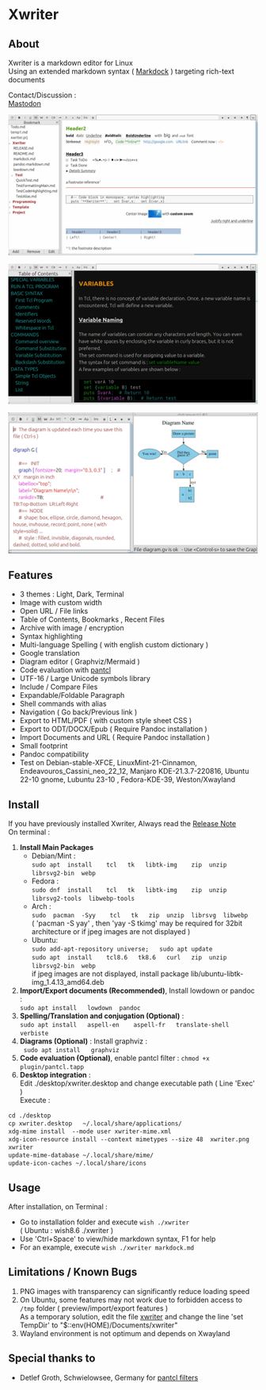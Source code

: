 
# Xwriter  


##  About

Xwriter is a markdown editor for Linux    
Using an extended markdown syntax ( [Markdock](markdock.md) ) targeting rich-text documents  

Contact/Discussion :  
[ Mastodon ](https://fosstodon.org/@sudokill)  

![main;1200px](screenshot/main.jpg)  

 ![main;1200px](screenshot/ThemeDark.jpg)  

 ![Name;1200px](screenshot/graphviz.jpg)  



##  Features

+  3 themes :  Light, Dark, Terminal   
+  Image with custom width  
+  Open URL / File links  
+  Table of Contents, Bookmarks  , Recent Files  
+  Archive with image / encryption  
+  Syntax highlighting    
+  Multi-language Spelling ( with english custom dictionary )  
+  Google translation  
+  Diagram editor ( Graphviz/Mermaid )  
+  Code evaluation with  [pantcl](https://github.com/mittelmark/pantcl)  
+  UTF-16 / Large Unicode symbols  library    
+  Include / Compare Files  
+  Expandable/Foldable Paragraph  
+  Shell commands with alias  
+  Navigation  ( Go back/Previous link )  
+  Export to HTML/PDF ( with custom style sheet CSS )  
+  Export to ODT/DOCX/Epub ( Require Pandoc  installation )  
+  Import Documents and URL ( Require Pandoc  installation )  
+  Small footprint  
+  Pandoc compatibility    
+  Test on Debian-stable-XFCE,  LinuxMint-21-Cinnamon,  Endeavouros_Cassini_neo_22_12, Manjaro KDE-21.3.7-220816,  Ubuntu 22-10 gnome, Lubuntu 23-10  ,  Fedora-KDE-39,  Weston/Xwayland  


## Install

If you have previously installed Xwriter, Always read the  [Release Note](RELEASE.md)  
On terminal :  

1.  **Install Main Packages**  
	- Debian/Mint :  
		 ` sudo apt  install    tcl   tk   libtk-img    zip  unzip  librsvg2-bin  webp `  
	- Fedora :  
		 ` sudo dnf  install    tcl   tk   libtk-img    zip  unzip  librsvg2-tools  libwebp-tools `  
	- Arch :  
		 ` sudo  pacman  -Syy    tcl   tk   zip  unzip  librsvg  libwebp `  
	( 'pacman -S yay' , then 'yay -S  tkimg' may be required for 32bit architecture or if jpeg images are not displayed )  
	- Ubuntu:  
	` sudo add-apt-repository universe;   sudo apt update `  
	` sudo apt  install    tcl8.6   tk8.6   curl   zip  unzip   librsvg2-bin  webp `  
	if jpeg images are not displayed, install package  lib/ubuntu-libtk-img_1.4.13_amd64.deb  
2.  **Import/Export documents (Recommended)**, Install  lowdown or pandoc :   
	` sudo apt install   lowdown  pandoc `  
3.  **Spelling/Translation and conjugation (Optional)** :  
	 `sudo apt install   aspell-en    aspell-fr   translate-shell   verbiste`  
4.  **Diagrams (Optional)** : Install graphviz :   
	` sudo apt install   graphviz`  
5.  **Code evaluation (Optional)**, enable pantcl filter :  ` chmod +x plugin/pantcl.tapp `  
6.  **Desktop integration** :  
	Edit  ./desktop/xwriter.desktop  and change executable path ( Line 'Exec'  )  
	Execute :  
```  
cd ./desktop  
cp xwriter.desktop   ~/.local/share/applications/   
xdg-mime install  --mode user xwriter-mime.xml  
xdg-icon-resource install --context mimetypes --size 48  xwriter.png  xwriter  
update-mime-database ~/.local/share/mime/  
update-icon-caches ~/.local/share/icons  
```  


## Usage

After installation, on Terminal :  

- Go to installation folder and execute ` wish ./xwriter `  
	( Ubuntu :  wish8.6 ./xwriter )  
- Use 'Ctrl+Space' to view/hide markdown syntax, F1 for help  
- For an example, execute ` wish ./xwriter markdock.md `    


##  Limitations / Known Bugs

1.  PNG images with transparency can significantly reduce loading speed  
2.  On Ubuntu, some features may not work due to forbidden access to `/tmp` folder ( preview/import/export features )  
As a temporary solution, edit the file [xwriter](xwriter) and change the line 'set TempDir'  to "$::env(HOME)/Documents/xwriter"  
3.  Wayland environment is not optimum and depends on Xwayland


##  Special thanks to

-  Detlef Groth, Schwielowsee, Germany for [pantcl filters](https://github.com/mittelmark/pantcl)   






